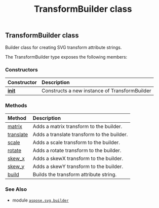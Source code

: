 ﻿---
title: TransformBuilder class
second_title: Aspose.SVG for Python via .NET API References
description: 
type: docs
weight: 1190
url: /python-net/aspose.svg.builder/transformbuilder/
is_root: false
---

## TransformBuilder class

Builder class for creating SVG transform attribute strings.



The TransformBuilder type exposes the following members:

### Constructors
| Constructor | Description |
| :- | :- |
| [__init__](/svg/python-net/aspose.svg.builder/transformbuilder/__init__/#) | Constructs a new instance of TransformBuilder |


### Methods
| Method | Description |
| :- | :- |
| [matrix](/svg/python-net/aspose.svg.builder/transformbuilder/matrix/#float-float-float-float-float-float) | Adds a matrix transform to the builder. |
| [translate](/svg/python-net/aspose.svg.builder/transformbuilder/translate/#float-float) | Adds a translate transform to the builder. |
| [scale](/svg/python-net/aspose.svg.builder/transformbuilder/scale/#float-float) | Adds a scale transform to the builder. |
| [rotate](/svg/python-net/aspose.svg.builder/transformbuilder/rotate/#float-float-float) | Adds a rotate transform to the builder. |
| [skew_x](/svg/python-net/aspose.svg.builder/transformbuilder/skew_x/#float) | Adds a skewX transform to the builder. |
| [skew_y](/svg/python-net/aspose.svg.builder/transformbuilder/skew_y/#float) | Adds a skewY transform to the builder. |
| [build](/svg/python-net/aspose.svg.builder/transformbuilder/build/#) | Builds the transform attribute string. |



### See Also
* module [`aspose.svg.builder`](..)
